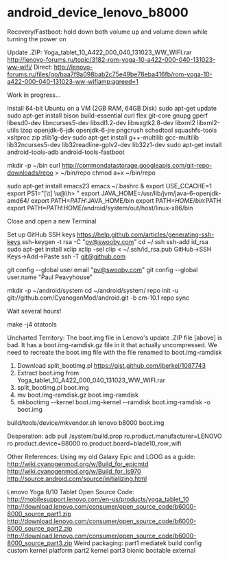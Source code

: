 android_device_lenovo_b8000
===========================

Recovery/Fastboot: hold down both volume up and volume down while turning the power on

Update .ZIP: Yoga_tablet_10_A422_000_040_131023_WW_WIFI.rar
  http://lenovo-forums.ru/topic/3182-rom-yoga-10-a422-000-040-131023-ww-wifi/
  Direct: http://lenovo-forums.ru/files/go/baa7f9a098bab2c75e49be78eba416fb/rom-yoga-10-a422-000-040-131023-ww-wifiamp;agreed=1

Work in progress...

Install 64-bit Ubuntu on a VM (2GB RAM, 64GB Disk) 
sudo apt-get update
sudo apt-get install bison build-essential curl flex git-core gnupg gperf libesd0-dev libncurses5-dev libsdl1.2-dev libwxgtk2.8-dev libxml2 libxml2-utils lzop openjdk-6-jdk openjdk-6-jre pngcrush schedtool squashfs-tools xsltproc zip zlib1g-dev
sudo apt-get install g++-multilib gcc-multilib lib32ncurses5-dev lib32readline-gplv2-dev lib32z1-dev
sudo apt-get install android-tools-adb android-tools-fastboot

mkdir -p ~/bin
curl http://commondatastorage.googleapis.com/git-repo-downloads/repo > ~/bin/repo
chmod a+x ~/bin/repo

sudo apt-get install emacs23
emacs ~/.bashrc &
  export USE_CCACHE=1
  export PS1="[\t] \u@\h> "
  export JAVA_HOME=/usr/lib/jvm/java-6-openjdk-amd64/
  export PATH=$PATH:$JAVA_HOME/bin
  export PATH=$HOME/bin:$PATH
  export PATH=$PATH:$HOME/android/system/out/host/linux-x86/bin

Close and open a new Terminal

Set up GitHub SSH keys
  https://help.github.com/articles/generating-ssh-keys
  ssh-keygen -t rsa -C "pv@swooby.com"
  cd ~/.ssh
  ssh-add id_rsa
  sudo apt-get install xclip
  xclip -sel clip < ~/.ssh/id_rsa.pub
  GitHub->SSH Keys->Add->Paste
  ssh -T git@github.com

git config --global user.email "pv@swooby.com"
git config --global user.name "Paul Peavyhouse"

mkdir -p ~/android/system
cd ~/android/system/
repo init -u git://github.com/CyanogenMod/android.git -b cm-10.1
repo sync

Wait several hours!

make -j4 otatools

Uncharted Territory:
The boot.img file in Lenovo's update .ZIP file [above] is bad.
It has a boot.img-ramdisk.gz file in it that actually uncompressed.
We need to recreate the boot.img file with the file renamed to boot.img-ramdisk
 1. Download split_bootimg.pl https://gist.github.com/jberkel/1087743
 1. Extract boot.img from Yoga_tablet_10_A422_000_040_131023_WW_WIFI.rar
 1. split_bootimg.pl boot.img
 1. mv boot.img-ramdisk.gz boot.img-ramdisk
 1. mkbootimg --kernel boot.img-kernel --ramdisk boot.img-ramdisk -o boot.img

build/tools/device/mkvendor.sh lenovo b8000 boot.img


Desperation:
adb pull /system/build.prop
ro.product.manufacturer=LENOVO
ro.product.device=B8000
ro.product.board=blade10_row_wifi

Other References:
Using my old Galaxy Epic and LGOG as a guide:
http://wiki.cyanogenmod.org/w/Build_for_epicmtd
http://wiki.cyanogenmod.org/w/Build_for_ls970
http://source.android.com/source/initializing.html

Lenovo Yoga 8/10 Tablet Open Source Code:
http://mobilesupport.lenovo.com/en-us/products/yoga_tablet_10
http://download.lenovo.com/consumer/open_source_code/b6000-8000_source_part1.zip
http://download.lenovo.com/consumer/open_source_code/b6000-8000_source_part2.zip
http://download.lenovo.com/consumer/open_source_code/b6000-8000_source_part3.zip
Weird packaging:
	part1
		mediatek
			build
			config
			custom
			kernel
			platform
	part2
		kernel
	part3
		bionic
		bootable
		external

